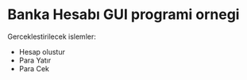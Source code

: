 # Banka Hesabı GUI programi ornegi

Gerceklestirilecek islemler:
* Hesap olustur
* Para Yatır
* Para Cek